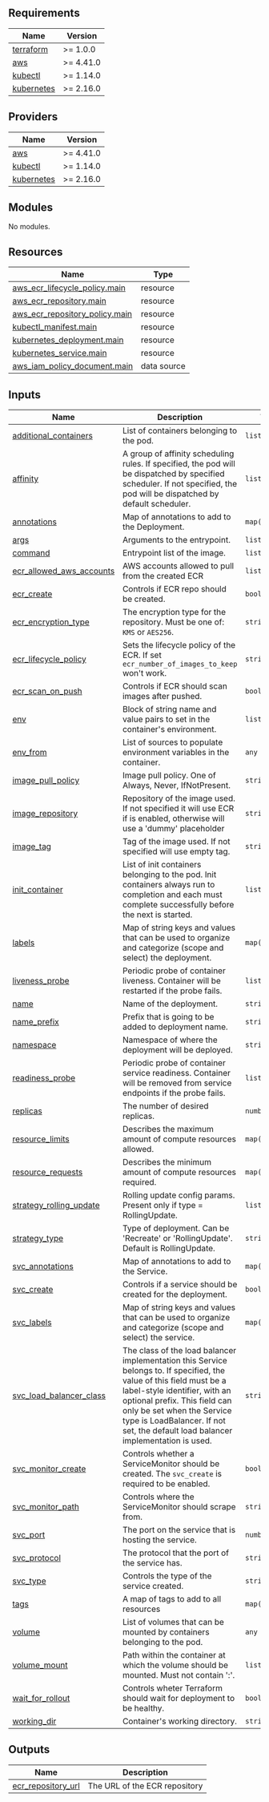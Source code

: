 <!-- BEGIN_TF_DOCS -->
## Requirements

| Name | Version |
|------|---------|
| <a name="requirement_terraform"></a> [terraform](#requirement\_terraform) | >= 1.0.0 |
| <a name="requirement_aws"></a> [aws](#requirement\_aws) | >= 4.41.0 |
| <a name="requirement_kubectl"></a> [kubectl](#requirement\_kubectl) | >= 1.14.0 |
| <a name="requirement_kubernetes"></a> [kubernetes](#requirement\_kubernetes) | >= 2.16.0 |

## Providers

| Name | Version |
|------|---------|
| <a name="provider_aws"></a> [aws](#provider\_aws) | >= 4.41.0 |
| <a name="provider_kubectl"></a> [kubectl](#provider\_kubectl) | >= 1.14.0 |
| <a name="provider_kubernetes"></a> [kubernetes](#provider\_kubernetes) | >= 2.16.0 |

## Modules

No modules.

## Resources

| Name | Type |
|------|------|
| [aws_ecr_lifecycle_policy.main](https://registry.terraform.io/providers/hashicorp/aws/latest/docs/resources/ecr_lifecycle_policy) | resource |
| [aws_ecr_repository.main](https://registry.terraform.io/providers/hashicorp/aws/latest/docs/resources/ecr_repository) | resource |
| [aws_ecr_repository_policy.main](https://registry.terraform.io/providers/hashicorp/aws/latest/docs/resources/ecr_repository_policy) | resource |
| [kubectl_manifest.main](https://registry.terraform.io/providers/gavinbunney/kubectl/latest/docs/resources/manifest) | resource |
| [kubernetes_deployment.main](https://registry.terraform.io/providers/hashicorp/kubernetes/latest/docs/resources/deployment) | resource |
| [kubernetes_service.main](https://registry.terraform.io/providers/hashicorp/kubernetes/latest/docs/resources/service) | resource |
| [aws_iam_policy_document.main](https://registry.terraform.io/providers/hashicorp/aws/latest/docs/data-sources/iam_policy_document) | data source |

## Inputs

| Name | Description | Type | Default | Required |
|------|-------------|------|---------|:--------:|
| <a name="input_additional_containers"></a> [additional\_containers](#input\_additional\_containers) | List of containers belonging to the pod. | `list(any)` | `[]` | no |
| <a name="input_affinity"></a> [affinity](#input\_affinity) | A group of affinity scheduling rules. If specified, the pod will be dispatched by specified scheduler. If not specified, the pod will be dispatched by default scheduler. | `list(any)` | `[]` | no |
| <a name="input_annotations"></a> [annotations](#input\_annotations) | Map of annotations to add to the Deployment. | `map(string)` | `{}` | no |
| <a name="input_args"></a> [args](#input\_args) | Arguments to the entrypoint. | `list(string)` | `[]` | no |
| <a name="input_command"></a> [command](#input\_command) | Entrypoint list of the image. | `list(string)` | `[]` | no |
| <a name="input_ecr_allowed_aws_accounts"></a> [ecr\_allowed\_aws\_accounts](#input\_ecr\_allowed\_aws\_accounts) | AWS accounts allowed to pull from the created ECR | `list(string)` | `[]` | no |
| <a name="input_ecr_create"></a> [ecr\_create](#input\_ecr\_create) | Controls if ECR repo should be created. | `bool` | `true` | no |
| <a name="input_ecr_encryption_type"></a> [ecr\_encryption\_type](#input\_ecr\_encryption\_type) | The encryption type for the repository. Must be one of: `KMS` or `AES256`. | `string` | `"KMS"` | no |
| <a name="input_ecr_lifecycle_policy"></a> [ecr\_lifecycle\_policy](#input\_ecr\_lifecycle\_policy) | Sets the lifecycle policy of the ECR. If set `ecr_number_of_images_to_keep` won't work. | `string` | `""` | no |
| <a name="input_ecr_scan_on_push"></a> [ecr\_scan\_on\_push](#input\_ecr\_scan\_on\_push) | Controls if ECR should scan images after pushed. | `bool` | `true` | no |
| <a name="input_env"></a> [env](#input\_env) | Block of string name and value pairs to set in the container's environment. | `list(any)` | `[]` | no |
| <a name="input_env_from"></a> [env\_from](#input\_env\_from) | List of sources to populate environment variables in the container. | `any` | `[]` | no |
| <a name="input_image_pull_policy"></a> [image\_pull\_policy](#input\_image\_pull\_policy) | Image pull policy. One of Always, Never, IfNotPresent. | `string` | `"IfNotPresent"` | no |
| <a name="input_image_repository"></a> [image\_repository](#input\_image\_repository) | Repository of the image used. If not specified it will use ECR if is enabled, otherwise will use a 'dummy' placeholder | `string` | `""` | no |
| <a name="input_image_tag"></a> [image\_tag](#input\_image\_tag) | Tag of the image used. If not specified will use empty tag. | `string` | `""` | no |
| <a name="input_init_container"></a> [init\_container](#input\_init\_container) | List of init containers belonging to the pod. Init containers always run to completion and each must complete successfully before the next is started. | `list(any)` | `[]` | no |
| <a name="input_labels"></a> [labels](#input\_labels) | Map of string keys and values that can be used to organize and categorize (scope and select) the deployment. | `map(any)` | `{}` | no |
| <a name="input_liveness_probe"></a> [liveness\_probe](#input\_liveness\_probe) | Periodic probe of container liveness. Container will be restarted if the probe fails. | `list(any)` | `[]` | no |
| <a name="input_name"></a> [name](#input\_name) | Name of the deployment. | `string` | n/a | yes |
| <a name="input_name_prefix"></a> [name\_prefix](#input\_name\_prefix) | Prefix that is going to be added to deployment name. | `string` | n/a | yes |
| <a name="input_namespace"></a> [namespace](#input\_namespace) | Namespace of where the deployment will be deployed. | `string` | n/a | yes |
| <a name="input_readiness_probe"></a> [readiness\_probe](#input\_readiness\_probe) | Periodic probe of container service readiness. Container will be removed from service endpoints if the probe fails. | `list(any)` | `[]` | no |
| <a name="input_replicas"></a> [replicas](#input\_replicas) | The number of desired replicas. | `number` | `1` | no |
| <a name="input_resource_limits"></a> [resource\_limits](#input\_resource\_limits) | Describes the maximum amount of compute resources allowed. | `map(string)` | `{}` | no |
| <a name="input_resource_requests"></a> [resource\_requests](#input\_resource\_requests) | Describes the minimum amount of compute resources required. | `map(string)` | `{}` | no |
| <a name="input_strategy_rolling_update"></a> [strategy\_rolling\_update](#input\_strategy\_rolling\_update) | Rolling update config params. Present only if type = RollingUpdate. | `list(any)` | `[]` | no |
| <a name="input_strategy_type"></a> [strategy\_type](#input\_strategy\_type) | Type of deployment. Can be 'Recreate' or 'RollingUpdate'. Default is RollingUpdate. | `string` | `"RollingUpdate"` | no |
| <a name="input_svc_annotations"></a> [svc\_annotations](#input\_svc\_annotations) | Map of annotations to add to the Service. | `map(any)` | `{}` | no |
| <a name="input_svc_create"></a> [svc\_create](#input\_svc\_create) | Controls if a service should be created for the deployment. | `bool` | `true` | no |
| <a name="input_svc_labels"></a> [svc\_labels](#input\_svc\_labels) | Map of string keys and values that can be used to organize and categorize (scope and select) the service. | `map(any)` | `{}` | no |
| <a name="input_svc_load_balancer_class"></a> [svc\_load\_balancer\_class](#input\_svc\_load\_balancer\_class) | The class of the load balancer implementation this Service belongs to. If specified, the value of this field must be a label-style identifier, with an optional prefix. This field can only be set when the Service type is LoadBalancer. If not set, the default load balancer implementation is used. | `string` | `""` | no |
| <a name="input_svc_monitor_create"></a> [svc\_monitor\_create](#input\_svc\_monitor\_create) | Controls whether a ServiceMonitor should be created. The `svc_create` is required to be enabled. | `bool` | `false` | no |
| <a name="input_svc_monitor_path"></a> [svc\_monitor\_path](#input\_svc\_monitor\_path) | Controls where the ServiceMonitor should scrape from. | `string` | `"/metrics"` | no |
| <a name="input_svc_port"></a> [svc\_port](#input\_svc\_port) | The port on the service that is hosting the service. | `number` | n/a | yes |
| <a name="input_svc_protocol"></a> [svc\_protocol](#input\_svc\_protocol) | The protocol that the port of the service has. | `string` | `"TCP"` | no |
| <a name="input_svc_type"></a> [svc\_type](#input\_svc\_type) | Controls the type of the service created. | `string` | `"ClusterIP"` | no |
| <a name="input_tags"></a> [tags](#input\_tags) | A map of tags to add to all resources | `map(string)` | `{}` | no |
| <a name="input_volume"></a> [volume](#input\_volume) | List of volumes that can be mounted by containers belonging to the pod. | `any` | `[]` | no |
| <a name="input_volume_mount"></a> [volume\_mount](#input\_volume\_mount) | Path within the container at which the volume should be mounted. Must not contain ':'. | `list(any)` | `[]` | no |
| <a name="input_wait_for_rollout"></a> [wait\_for\_rollout](#input\_wait\_for\_rollout) | Controls wheter Terraform should wait for deployment to be healthy. | `bool` | `false` | no |
| <a name="input_working_dir"></a> [working\_dir](#input\_working\_dir) | Container's working directory. | `string` | `""` | no |

## Outputs

| Name | Description |
|------|-------------|
| <a name="output_ecr_repository_url"></a> [ecr\_repository\_url](#output\_ecr\_repository\_url) | The URL of the ECR repository |
<!-- END_TF_DOCS -->